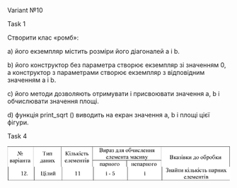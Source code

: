 Variant №10

Task 1

Створити клас «ромб»:

a) його екземпляр містить розміри його діагоналей a і b.

b) його конструктор без параметра створює екземпляр зі значенням 0, а
конструктор з параметрами створює екземпляр з відповідним значенням
a і b.

c) його методи дозволяють отримувати і присвоювати значення a, b і
обчислювати значення площі.

d) функція print_sqrt () виводить на екран значення a, b і площі цієї фігури.

Task 4

![](Task4.png)